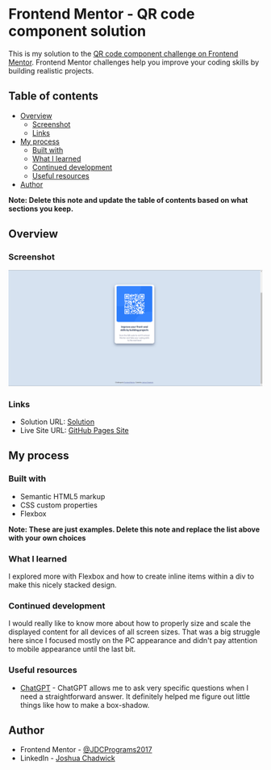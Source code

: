 # Frontend Mentor - QR code component solution

This is my solution to the [QR code component challenge on Frontend Mentor](https://www.frontendmentor.io/challenges/qr-code-component-iux_sIO_H). Frontend Mentor challenges help you improve your coding skills by building realistic projects. 

## Table of contents

- [Overview](#overview)
  - [Screenshot](#screenshot)
  - [Links](#links)
- [My process](#my-process)
  - [Built with](#built-with)
  - [What I learned](#what-i-learned)
  - [Continued development](#continued-development)
  - [Useful resources](#useful-resources)
- [Author](#author)

**Note: Delete this note and update the table of contents based on what sections you keep.**

## Overview

### Screenshot

![](./images/QRCodeScreenshotFrontendMentor.png)

### Links

- Solution URL: [Solution](https://www.frontendmentor.io/solutions/qr-code-design-using-htmlcss-3oqrL94kJz)
- Live Site URL: [GitHub Pages Site](https://jdcprograms2017.github.io/QR-Code-FrontendMentor/)

## My process

### Built with

- Semantic HTML5 markup
- CSS custom properties
- Flexbox

**Note: These are just examples. Delete this note and replace the list above with your own choices**

### What I learned

I explored more with Flexbox and how to create inline items within a div to make this nicely stacked design.

### Continued development

I would really like to know more about how to properly size and scale the displayed content for all devices of all screen sizes. That was a big struggle here since I focused mostly on the PC appearance and didn't pay attention to mobile appearance until the last bit.

### Useful resources

- [ChatGPT](https://chat.openai.com) - ChatGPT allows me to ask very specific questions when I need a straightforward answer. It definitely helped me figure out little things like how to make a box-shadow.

## Author

- Frontend Mentor - [@JDCPrograms2017](https://www.frontendmentor.io/profile/JDCPrograms2017)
- LinkedIn - [Joshua Chadwick](https://www.linkedin.com/in/joshuadchadwick/)

